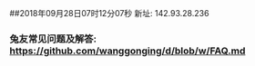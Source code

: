 ##2018年09月28日07时12分07秒 新址: 142.93.28.236
### 兔友常见问题及解答: https://github.com/wanggonging/d/blob/w/FAQ.md
